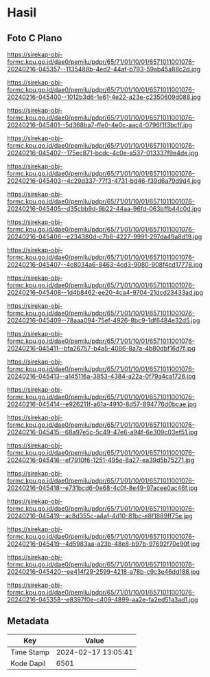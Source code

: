 # Hasil

## Foto C Plano

https://sirekap-obj-formc.kpu.go.id/dae0/pemilu/pdpr/65/71/01/10/01/6571011001076-20240216-045357--1135488b-4ed2-44af-b793-59ab45a88c2d.jpg

https://sirekap-obj-formc.kpu.go.id/dae0/pemilu/pdpr/65/71/01/10/01/6571011001076-20240216-045400--1012b3d6-1e61-4e22-a23e-c2350609d088.jpg

https://sirekap-obj-formc.kpu.go.id/dae0/pemilu/pdpr/65/71/01/10/01/6571011001076-20240216-045401--5d368ba7-ffe0-4e0c-aac4-0796f1f3bc1f.jpg

https://sirekap-obj-formc.kpu.go.id/dae0/pemilu/pdpr/65/71/01/10/01/6571011001076-20240216-045402--175ec871-bcdc-4c0e-a537-013337f9e4de.jpg

https://sirekap-obj-formc.kpu.go.id/dae0/pemilu/pdpr/65/71/01/10/01/6571011001076-20240216-045403--4c29d337-77f3-4731-bd46-f39d6a79d9d4.jpg

https://sirekap-obj-formc.kpu.go.id/dae0/pemilu/pdpr/65/71/01/10/01/6571011001076-20240216-045405--d35cbb9d-9b22-44aa-96fd-063bffb44c0d.jpg

https://sirekap-obj-formc.kpu.go.id/dae0/pemilu/pdpr/65/71/01/10/01/6571011001076-20240216-045406--e234380d-c7b6-4227-9991-297da49a8d19.jpg

https://sirekap-obj-formc.kpu.go.id/dae0/pemilu/pdpr/65/71/01/10/01/6571011001076-20240216-045407--4c8034a6-8463-4cd3-9080-908f4cd17778.jpg

https://sirekap-obj-formc.kpu.go.id/dae0/pemilu/pdpr/65/71/01/10/01/6571011001076-20240216-045408--1d4b8462-ee20-4ca4-9704-21dcd23433ad.jpg

https://sirekap-obj-formc.kpu.go.id/dae0/pemilu/pdpr/65/71/01/10/01/6571011001076-20240216-045409--78aaa094-75ef-4926-8bc9-1df6484e32d5.jpg

https://sirekap-obj-formc.kpu.go.id/dae0/pemilu/pdpr/65/71/01/10/01/6571011001076-20240216-045411--bfa26757-b4a5-4086-8a7a-4b80dbf16d7f.jpg

https://sirekap-obj-formc.kpu.go.id/dae0/pemilu/pdpr/65/71/01/10/01/6571011001076-20240216-045413--a145116a-3853-4384-a22a-0f79a4ca1726.jpg

https://sirekap-obj-formc.kpu.go.id/dae0/pemilu/pdpr/65/71/01/10/01/6571011001076-20240216-045414--e926211f-a61a-4910-8d57-894776d0bcae.jpg

https://sirekap-obj-formc.kpu.go.id/dae0/pemilu/pdpr/65/71/01/10/01/6571011001076-20240216-045415--68a97e5c-5c49-47e6-a94f-6e309c03ef51.jpg

https://sirekap-obj-formc.kpu.go.id/dae0/pemilu/pdpr/65/71/01/10/01/6571011001076-20240216-045416--ef7910f6-1251-495e-8a27-ea39d5b75271.jpg

https://sirekap-obj-formc.kpu.go.id/dae0/pemilu/pdpr/65/71/01/10/01/6571011001076-20240216-045418--e731bcd6-0e68-4c0f-8e49-97acee0ac46f.jpg

https://sirekap-obj-formc.kpu.go.id/dae0/pemilu/pdpr/65/71/01/10/01/6571011001076-20240216-045419--ac8d355c-a4af-4d10-81bc-e8f1889ff75e.jpg

https://sirekap-obj-formc.kpu.go.id/dae0/pemilu/pdpr/65/71/01/10/01/6571011001076-20240216-045419--4d5983aa-a23b-48e8-b97b-97692f70e90f.jpg

https://sirekap-obj-formc.kpu.go.id/dae0/pemilu/pdpr/65/71/01/10/01/6571011001076-20240216-045420--ee414f29-2599-4218-a78b-c9c3e46dd188.jpg

https://sirekap-obj-formc.kpu.go.id/dae0/pemilu/pdpr/65/71/01/10/01/6571011001076-20240216-045358--e8397f0e-c409-4899-aa2e-fa2ed51a3ad1.jpg


## Metadata

| Key        | Value               |
| ---------- | ------------------- |
| Time Stamp | 2024-02-17 13:05:41 |
| Kode Dapil | 6501                |



